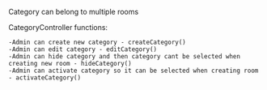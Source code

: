 Category can belong to multiple rooms

CategoryController functions:
    
    -Admin can create new category - createCategory()
    -Admin can edit category - editCategory()
    -Admin can hide category and then category cant be selected when creating new room - hideCategory()
    -Admin can activate category so it can be selected when creating room - activateCategory()
    